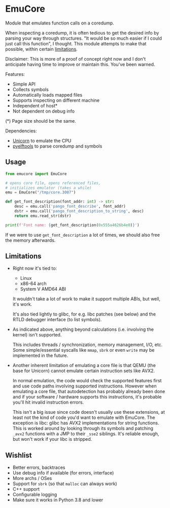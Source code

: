 # EmuCore

Module that emulates function calls on a coredump.

When inspecting a coredump, it is often tedious to get the desired info by parsing your way through structures. "It would be so much easier if I could just call this function", I thought. This module attempts to make that possible, within certain [limitations](#limitations).

Disclaimer: This is more of a proof of concept right now and I don't anticipate having time to improve or maintain this. You've been warned.

Features:
 - Simple API
 - Collects symbols
 - Automatically loads mapped files
 - Supports inspecting on different machine
 - Independent of host*
 - Not dependent on debug info

(*) Page size should be the same.

Dependencies:
 - [Unicorn][] to emulate the CPU
 - [pyelftools][] to parse coredump and symbols


## Usage

```python
from emucore import EmuCore

# opens core file, opens referenced files,
# initializes emulator (takes a while)
emu = EmuCore("/tmp/core.3007")

def get_font_description(font_addr: int) -> str:
    desc = emu.call('pango_font_describe', font_addr)
    dstr = emu.call('pango_font_description_to_string', desc)
    return emu.read_str(dstr)

print(f'Font name: {get_font_description(0x555a4626b4e0)}')
```

If we were to use `get_font_description` a lot of times, we should also free the memory afterwards.


## Limitations

 - Right now it's tied to:

    - Linux
    - x86-64 arch
    - System V AMD64 ABI

   It wouldn't take a lot of work to make it support multiple ABIs, but well, it's work.

   It's also tied lightly to glibc, for e.g. libc patches (see below) and the RTLD debugger interface (to list symbols).

 - As indicated above, anything beyond calculations (i.e. involving the kernel) isn't supported.

   This includes threads / synchronization, memory management, I/O, etc. Some simple/essential syscalls like `mmap`, `sbrk` or even `write` may be implemented in the future.

 - Another inherent limitation of emulating a core file is that QEMU (the base for Unicorn) cannot emulate certain instruction sets like AVX2.
 
   In normal emulation, the code would check the supported features first and use code paths involving supported instructions. However when emulating a core file, that autodetection has probably already been done and if your software / hardware supports this instructions, it's probable you'll hit invalid instruction errors.

   This isn't a big issue since code doesn't usually use these extensions, at least not the kind of code you'd want to emulate with EmuCore. The exception is libc: glibc has AVX2 implementations for string functions. This is worked around by looking through its symbols and patching `_avx2` functions with a JMP to their `_sse2` siblings. It's reliable enough, but won't work if your libc is stripped.


## Wishlist

 - Better errors, backtraces
 - Use debug info if available (for errors, interface)
 - More archs / OSes
 - Support for `sbrk` (so that `malloc` can always work)
 - C++ support
 - Configurable logging
 - Make sure it works in Python 3.8 and lower



[Unicorn]: https://www.unicorn-engine.org
[pyelftools]: https://github.com/eliben/pyelftools
